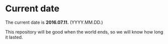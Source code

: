 # Current date

The current date is **2016.07.11.** (YYYY.MM.DD.)

This repository will be good when the world ends, so we will know how long it lasted.